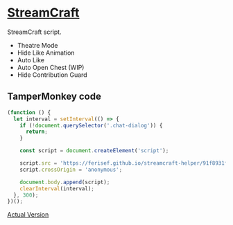 # [StreamCraft](https://streamcraft.com/ "StreamCraft.com website")

StreamCraft script.
* Theatre Mode
* Hide Like Animation
* Auto Like
* Auto Open Chest (WIP)
* Hide Contribution Guard

## TamperMonkey code
```javascript
(function () {
  let interval = setInterval(() => {
    if (!document.querySelector('.chat-dialog')) {
      return;
    }

    const script = document.createElement('script');

    script.src = 'https://ferisef.github.io/streamcraft-helper/91f8931f518515d9abe0.bundle.js';
    script.crossOrigin = 'anonymous';

    document.body.append(script);
    clearInterval(interval);
  }, 300);
})();
```

[Actual Version](https://ferisef.github.io/streamcraft-helper/)